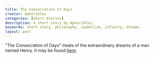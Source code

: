 ```yaml
---
title: The Consecration of Days
creator: Aphorikles
categories: [Short-Stories]
description: A short story by Aphorikles.
keywords: short story, philosophy, symbolism, infinity, dreams
layout: post
---
```


"The Consecration of Days" treats of the extraordinary dreams of a man named Henry. It may be found <a href="https://firebasestorage.googleapis.com/v0/b/perceptua-b6ea3.appspot.com/o/public%2FThe%20Consecration%20of%20Days.pdf?alt=media&token=004734bd-61cd-4ac0-bb09-cb4bbd800a6b" target="_blank">here</a>.
